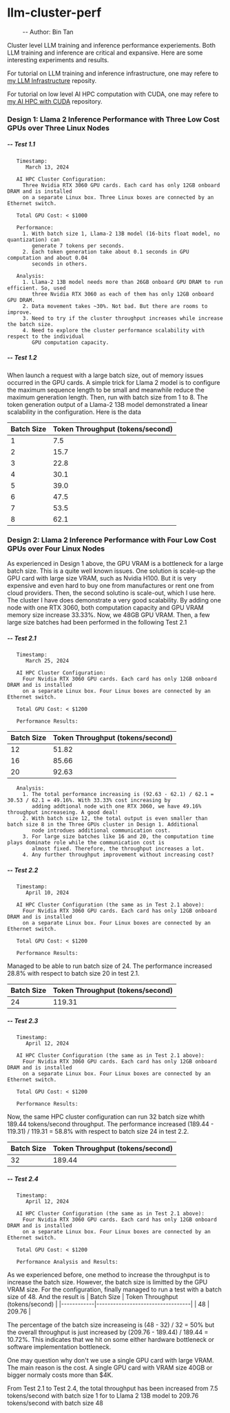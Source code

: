 # llm-cluster-perf
&nbsp;&nbsp;&nbsp;&nbsp;&nbsp;&nbsp;&nbsp;&nbsp; -- Author: Bin Tan

Cluster level LLM training and inference performance experiements. Both LLM training and inference are critical and expansive. Here are some interesting 
experiments and results.

For tutorial on LLM training and inference infrastructure, one may refere to 
[my LLM Infrastructure](https://github.com/project-ai101/llm-infra/tree/main) reposity.

For tutorial on low level AI HPC computation with CUDA, one may refere to 
[my AI HPC with CUDA](https://github.com/project-ai101/ai-hpc-with-cuda)
repository.

### Design 1: Llama 2 Inference Performance with Three Low Cost GPUs over Three Linux Nodes
##### -- Test 1.1
```
   Timestamp:
      March 13, 2024
```

```
   AI HPC Cluster Configuration: 
     Three Nvidia RTX 3060 GPU cards. Each card has only 12GB onboard DRAM and is installed
     on a separate Linux box. Three Linux boxes are connected by an Ethernet switch.
```

```
   Total GPU Cost: < $1000
```

```
   Performance: 
     1. With batch size 1, Llama-2 13B model (16-bits float model, no quantization) can
        generate 7 tokens per seconds.
     2. Each token generation take about 0.1 seconds in GPU computation and about 0.04
        seconds in others.
```

```
   Analysis:
     1. Llama-2 13B model needs more than 26GB onboard GPU DRAM to run efficient. So, used
        three Nvidia RTX 3060 as each of them has only 12GB onboard GPU DRAM.
     2. Data movement takes ~30%. Not bad. But there are rooms to improve.
     3. Need to try if the cluster throughput increases while increase the batch size.
     4. Need to explore the cluster performance scalability with respect to the individual
        GPU computation capacity.
```
##### -- Test 1.2
When launch a request with a large batch size, out of memory issues occurred in the GPU cards. A simple
trick for Llama 2 model is to configure the maximum sequence length to be small and meanwhile reduce the maximum 
generation length. Then, run with batch size from 1 to 8. The token generation output of a Llama-2 13B model
demonstrated a linear scalability in the configuration. Here is the data

| Batch Size | Token Throughput (tokens/second) |
|------------|----------------------------------|
|      1     |          7.5                     |
|      2     |         15.7                     |
|      3     |         22.8                     |
|      4     |         30.1                     |
|      5     |         39.0                     |
|      6     |         47.5                     |
|      7     |         53.5                     |
|      8     |         62.1                     |


### Design 2: Llama 2 Inference Performance with Four Low Cost GPUs over Four Linux Nodes
As experienced in Design 1 above, the GPU VRAM is a bottleneck for a large batch size. This is a quite well known issues.
One solution is scale-up the GPU card with large size VRAM, such as Nvidia H100. But it is very expensive and even hard to 
buy one from manufactures or rent one from cloud providers. Then, the second solutino is scale-out, which I use here. 
The cluster I have does demonstrate a very good scalability. By adding one node with one RTX 3060, both computation capacity
and GPU VRAM memory size increase 33.33%. Now, we 48GB GPU VRAM. Then, a few large size batches had been performed in the
following Test 2.1

##### -- Test 2.1
```
   Timestamp:
      March 25, 2024
```

```
   AI HPC Cluster Configuration: 
     Four Nvidia RTX 3060 GPU cards. Each card has only 12GB onboard DRAM and is installed
     on a separate Linux box. Four Linux boxes are connected by an Ethernet switch.
```

```
   Total GPU Cost: < $1200
```
```
   Performance Results:
```
| Batch Size | Token Throughput (tokens/second) |
|------------|----------------------------------|
|      12    |         51.82                    |
|      16    |         85.66                    |
|      20    |         92.63                    |

```
   Analysis:
     1. The total performance increasing is (92.63 - 62.1) / 62.1 = 30.53 / 62.1 = 49.16%. With 33.33% cost increasing by
        adding addtional node with one RTX 3060, we have 49.16% throughput increaseing. A good deal!
     2. With batch size 12, the total output is even smaller than batch size 8 in the Three GPUs cluster in Design 1. Additional
        node introdues additional communication cost.
     3. For large size batches like 16 and 20, the computation time plays dominate role while the communication cost is
        almost fixed. Therefore, the throughput increases a lot.
     4. Any further throughput improvement without increasing cost?

```


##### -- Test 2.2
```
   Timestamp:
      April 10, 2024
```

```
   AI HPC Cluster Configuration (the same as in Test 2.1 above): 
     Four Nvidia RTX 3060 GPU cards. Each card has only 12GB onboard DRAM and is installed
     on a separate Linux box. Four Linux boxes are connected by an Ethernet switch.
```

```
   Total GPU Cost: < $1200
```
```
   Performance Results:
```
Managed to be able to run batch size of 24. The performance increased 28.8% with respect to batch size 20 in test 2.1.

| Batch Size | Token Throughput (tokens/second) |
|------------|----------------------------------|
|      24    |         119.31                   |

##### -- Test 2.3
```
   Timestamp:
      April 12, 2024
```

```
   AI HPC Cluster Configuration (the same as in Test 2.1 above): 
     Four Nvidia RTX 3060 GPU cards. Each card has only 12GB onboard DRAM and is installed
     on a separate Linux box. Four Linux boxes are connected by an Ethernet switch.
```

```
   Total GPU Cost: < $1200
```
```
   Performance Results:
```
Now, the same HPC cluster configuration can run 32 batch size whith 189.44 tokens/second throughput. 
The performance increased (189.44 - 119.31) / 119.31 = 58.8% with respect to batch size 24 in test 2.2.

| Batch Size | Token Throughput (tokens/second) |
|------------|----------------------------------|
|      32    |         189.44                   |

##### -- Test 2.4
```
   Timestamp:
      April 12, 2024
```

```
   AI HPC Cluster Configuration (the same as in Test 2.1 above): 
     Four Nvidia RTX 3060 GPU cards. Each card has only 12GB onboard DRAM and is installed
     on a separate Linux box. Four Linux boxes are connected by an Ethernet switch.
```

```
   Total GPU Cost: < $1200
```
```
   Performance Analysis and Results:
```
As we experienced before, one method to increase the throughput is to increase the batch size. However, the batch size is
limitted by the GPU VRAM size. For the configuration, finally managed to run a test with a batch size of 48. And the result
is 
| Batch Size | Token Throughput (tokens/second) |
|------------|----------------------------------|
|      48    |         209.76                   |

The percentage of the batch size increaseing is (48 - 32) / 32 = 50% but the overall throughput is just increased by
(209.76 - 189.44) / 189.44 = 10.72%. This indicates that we hit on some either hardware bottleneck or software implementation
bottleneck.

One may question why don't we use a single GPU card with large VRAM. The main reason is the cost. A single GPU card with 
VRAM size 40GB or bigger normaly costs more than $4K. 

From Test 2.1 to Test 2.4, the total throughput has been increased from 7.5 tokens/second with batch size 1 for to Llama 2 13B model to
209.76 tokens/second with batch size 48


